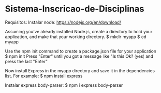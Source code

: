 # Sistema-Inscricao-de-Disciplinas
Requisitos:
 Instalar node:
 https://nodejs.org/en/download/

 Assuming you’ve already installed Node.js, create a directory to hold your application, and make that your working directory.
 $ mkdir myapp
 $ cd myapp

 Use the npm init command to create a package.json file for your application
 $ npm init
 Press "Enter" until you got a message like "Is this Ok? (yes) and press the last "Enter"

 Now install Express in the myapp directory and save it in the dependencies list. For example:
 $ npm install express
 
 Instalar express body-parser:
 $ npm i express body-parser